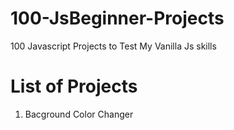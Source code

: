 # 100-JsBeginner-Projects
100 Javascript Projects to Test My Vanilla Js skills

# List of Projects
1. Bacground Color Changer